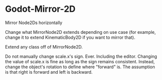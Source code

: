 # Godot-Mirror-2D
Mirror Node2Ds horizontally


Change what MirrorNode2D extends depending on use case (for example, change it to extend KinematicBody2D if you want to mirror that).

Extend any class off of MirrorNode2D.

Do not manually change scale.x's sign. Ever. Including the editor. Changing the value of scale.x is fine as long as the sign remains consistent.
Instead, change the object's rotation to define where "forward" is. The assumption is that right is forward and left is backward.
